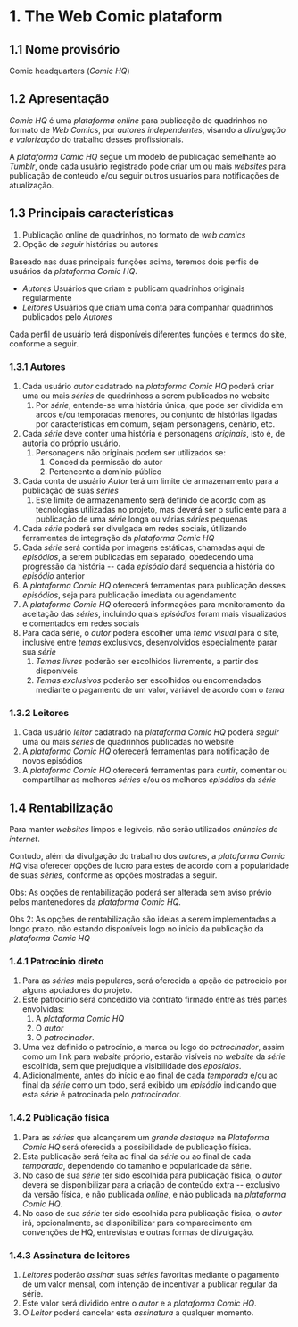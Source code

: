 # 1. The Web Comic plataform

## 1.1 Nome provisório

Comic headquarters (_Comic HQ_)

## 1.2 Apresentação

_Comic HQ_ é uma _plataforma online_ para publicação de quadrinhos no formato de _Web Comics_, por _autores independentes_, visando a _divulgação e valorização_ do trabalho desses profissionais.

A _plataforma Comic HQ_ segue um modelo de publicação semelhante ao _Tumblr_, onde cada usuário registrado pode criar um ou mais _websites_ para publicação de conteúdo e/ou seguir outros usuários para notificações de atualização.

## 1.3 Principais características

1. Publicação online de quadrinhos, no formato de _web comics_
2. Opção de _seguir_ histórias ou autores

Baseado nas duas principais funções acima, teremos dois perfis de usuários da _plataforma Comic HQ_. 

* _Autores_
  Usuários que criam e publicam quadrinhos originais regularmente
* _Leitores_
  Usuários que criam uma conta para companhar quadrinhos publicados pelo _Autores_

Cada perfil de usuário terá disponíveis diferentes funções e termos do site, conforme a seguir.

### 1.3.1 Autores

1. Cada usuário _autor_ cadatrado na _plataforma Comic HQ_ poderá criar uma ou mais _séries_ de quadrinhoss a serem publicados no website
    1. Por _série_, entende-se uma história única, que pode ser dividida em arcos e/ou temporadas menores, ou conjunto de histórias ligadas por características em comum, sejam personagens, cenário, etc.
2. Cada _série_ deve conter uma história e personagens _originais_, isto é, de autoria do próprio usuário.
    1. Personagens não originais podem ser utilizados se:
        1. Concedida permissão do autor
        2. Pertencente a domínio público
3. Cada conta de usuário _Autor_ terá um limite de armazenamento para a publicação de suas _séries_
    1. Este limite de armazenamento será definido de acordo com as tecnologias utilizadas no projeto, mas deverá ser o suficiente para a publicação de uma _série_ longa ou várias _séries_ pequenas
4. Cada _série_ poderá ser divulgada em redes sociais, útilizando ferramentas de integração da _plataforma Comic HQ_
5. Cada _série_ será contida por imagens estáticas, chamadas aqui de _episódios_, a serem publicadas em separado, obedecendo uma progressão da história -- cada _episódio_ dará sequencia a história do _episódio_ anterior
6. A _plataforma Comic HQ_ oferecerá ferramentas para publicação desses _episódios_, seja para publicação imediata ou agendamento
7. A _plataforma Comic HQ_ oferecerá informações para monitoramento da aceitação das _séries_, incluindo quais _episódios_ foram mais visualizados e comentados em redes sociais
8. Para cada série, o _autor_ poderá escolher uma _tema visual_ para o site, inclusive entre _temas_ exclusivos, desenvolvidos especialmente parar sua _série_
    1. _Temas livres_ poderão ser escolhidos livremente, a partir dos disponíveis
    2. _Temas exclusivos_ poderão ser escolhidos ou encomendados mediante o pagamento de um valor, variável de acordo com o _tema_

### 1.3.2 Leitores

1. Cada usuário _leitor_ cadatrado na _plataforma Comic HQ_ poderá _seguir_ uma ou mais _séries_ de quadrinhos publicadas no website
2. A _plataforma Comic HQ_ oferecerá ferramentas para notificação de novos episódios
3. A _plataforma Comic HQ_ oferecerá ferramentas para _curtir_, comentar ou compartilhar as melhores _séries_ e/ou os melhores _episódios_ da _série_

## 1.4 Rentabilização

Para manter _websites_ limpos e legíveis, não serão utilizados _anúncios de internet_.

Contudo, além da divulgação do trabalho dos _autores_, a _plataforma Comic HQ_ visa oferecer opções de lucro para estes de acordo com a popularidade de suas _séries_, conforme as opções mostradas a seguir.

Obs: As opções de rentabilização poderá ser alterada sem aviso prévio pelos mantenedores da _plataforma Comic HQ_.

Obs 2: As opções de rentabilização são ideias a serem implementadas a longo prazo, não estando disponíveis logo no início da publicação da _plataforma Comic HQ_

### 1.4.1 Patrocínio direto

1. Para as _séries_ mais populares, será oferecida a opção de patrocício por alguns apoiadores do projeto.
2. Este patrocínio será concedido via contrato firmado entre as três partes envolvidas:
    1. A _plataforma Comic HQ_
    2. O _autor_
    3. O _patrocinador_.
3. Uma vez definido o patrocínio, a marca ou logo do _patrocinador_, assim como um link para _website_ próprio, estarão visíveis no _website_ da _série_ escolhida, sem que prejudique a visibilidade dos _eposídios_.
4. Adicionalmente, antes do início e ao final de cada _temporada_ e/ou ao final da _série_ como um todo, será exibido um _episódio_ indicando que esta _série_ é patrocinada pelo _patrocinador_.

### 1.4.2 Publicação física

1. Para as _séries_ que alcançarem um _grande destaque_ na _Plataforma Comic HQ_ será oferecida a possibilidade de publicação física.
2. Esta publicação será feita ao final da _série_ ou ao final de cada _temporada_, dependendo do tamanho e popularidade da série.
3. No caso de sua _série_ ter sido escolhida para publicação física, o _autor_ deverá se disponibilizar para a criação de conteúdo extra -- exclusivo da versão física, e não publicada _online_, e não publicada na _plataforma Comic HQ_.
3. No caso de sua _série_ ter sido escolhida para publicação física, o _autor_ irá, opcionalmente, se disponibilizar para comparecimento em convenções de HQ, entrevistas e outras formas de divulgação.

### 1.4.3 Assinatura de leitores

1. _Leitores_ poderão _assinar_ suas _séries_ favoritas mediante o pagamento de um valor mensal, com intenção de incentivar a publicar regular da série.
2. Este valor será dividido entre o _autor_ e a _plataforma Comic HQ_.
3. O _Leitor_ poderá cancelar esta _assinatura_ a qualquer momento.
